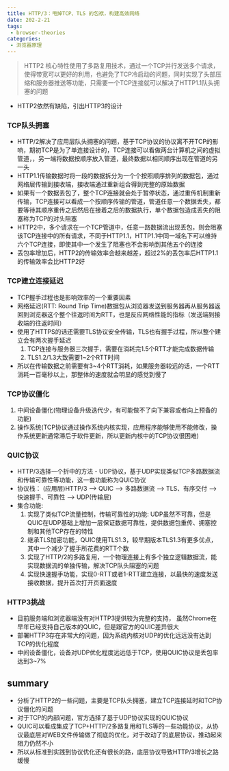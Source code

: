 ```yaml
---
title: HTTP/3：甩掉TCP、TLS 的包袱，构建高效网络
date: 202-2-21
tags:
 - browser-theories
categories: 
 - 浏览器原理
---
```


> HTTP2 核心特性使用了多路复用技术，通过一个TCP并行发送多个请求，使得带宽可以更好的利用，也避免了TCP冷启动的问题，同时实现了头部压缩和服务器推送等功能，只需要一个TCP连接就可以解决了HTTP1.1队头拥塞的问题

- HTTP2依然有缺陷，引出HTTP3的设计

### TCP队头拥塞

- HTTP/2解决了应用层队头拥塞的问题，基于TCP协议的协议离不开TCP的影响，期初TCP是为了单连接设计的，TCP连接可以看做两台计算机之间的虚拟管道，，另一端将数据按顺序放入管道，最终数据以相同顺序出现在管道的另一头
- HTTP1.1传输数据时将一段的数据拆分为一个个按照顺序排列的数据包，通过网络层传输到接收端，接收端通过重新组合得到完整的原始数据
- 如果有一个数据丢包了，整个TCP连接就会处于暂停状态，通过重传机制重新传输，TCP连接可以看成一个按顺序传输的管道，管道任意一个数据丢失，都要等待其顺序重传之后然后在接着之后的数据执行，单个数据包造成丢失的阻塞称为TCP的对头阻塞
- HTTP2中，多个请求在一个TCP管道中，任意一路数据流出现丢包，则会阻塞该TCP连接中的所有请求，不同于HTTP1.1，HTTP1.1中同一域名下可以维持六个TCP连接，即使其中一个发生了阻塞也不会影响到其他五个的连接
- 丢包率增加后，HTTP2的传输效率会越来越差，超过2%的丢包率后HTTP1.1的传输效率会比HTTP2好

### TCP建立连接延迟

- TCP握手过程也是影响效率的一个重要因素
- 网络延迟(RTT: Round Trip Time)数据包从浏览器发送到服务器再从服务器返回到浏览器这个整个往返时间为RTT，也是反应网络性能的指标（发送端到接收端的往返时间）
- 使用了HTTPS的话还需要TLS协议安全传输，TLS也有握手过程，所以整个建立会有两次握手延迟
  1. TCP连接与服务器三次握手，需要在消耗完1.5个RTT才能完成数据传输
  2. TLS1.2/1.3大致需要1~2个RTT时间
- 所以在传输数据之前需要有3~4个RTT消耗，如果服务器较远的话，一个RTT消耗一百毫秒以上，那整体的速度就会明显的感觉到慢了



### TCP协议僵化

1. 中间设备僵化(物理设备升级迭代少，有可能做不了向下兼容或者向上预备的功能)
2. 操作系统(TCP协议通过操作系统内核实现，应用程序能够使用不能修改，操作系统更新通常滞后于软件更新，所以更新内核中的TCP协议很困难)



### QUIC协议

- HTTP/3选择一个折中的方法 - UDP协议，基于UDP实现类似TCP多路数据流和传输可靠性等功能，这一套功能称为QUIC协议
- 协议栈： (应用层)HTTP/3 --> QUIC --> 多路数据流 --> TLS、有序交付 --> 快速握手、可靠性 --> UDP(传输层)
- 集合功能:
  1. 实现了类似TCP流量控制，传输可靠性的功能: UDP虽然不可靠，但是QUIC在UDP基础上增加一层保证数据可靠性，提供数据包重传、拥塞控制和其他TCP存在的特性
  2. 继承TLS加密功能，QUIC使用TLS1.3，较早期版本TLS1.3有更多优点，其中一个减少了握手所花费的RTT个数
  3. 实现了HTTP/2的多路复用，一个物理连接上有多个独立逻辑数据流，能实现数据流的单独传输，解决TCP队头阻塞的问题
  4. 实现快速握手功能，实现0-RTT或者1-RTT建立连接，以最快的速度发送接收数据，提升首次打开页面速度

### HTTP3挑战

- 目前服务端和浏览器端没有对HTTP3提供较为完整的支持， 虽然Chrome在早年已经支持自己版本的QUIC，但是跟官方的QUIC差异很大
- 部署HTTP3存在非常大的问题，因为系统内核对UDP的优化远远没有达到TCP的优化程度
- 中间设备僵化，设备对UDP优化程度远远低于TCP，使用QUIC协议是丢包率达到3~7%



## summary

- 分析了HTTP2的一些问题，主要是TCP队头拥塞，建立TCP连接延时和TCP协议僵化的问题
- 对于TCP的内部问题，官方选择了基于UDP协议实现的QUIC协议
- QUIC可以看成集成了TCP+HTTP/2多路复用和TLS等的一些功能协议，从协议最底层对WEB文件传输做了彻底的优化，对于改动了的底层协议，推动起来阻力仍然不小
- 所以从标准到实践到协议优化还有很长的路，底层协议导致HTTP/3增长之路缓慢